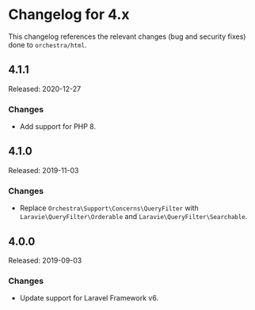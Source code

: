 # Changelog for 4.x

This changelog references the relevant changes (bug and security fixes) done to `orchestra/html`.

## 4.1.1

Released: 2020-12-27

### Changes

* Add support for PHP 8.

## 4.1.0

Released: 2019-11-03

### Changes

* Replace `Orchestra\Support\Concerns\QueryFilter` with `Laravie\QueryFilter\Orderable` and `Laravie\QueryFilter\Searchable`.

## 4.0.0

Released: 2019-09-03

### Changes

* Update support for Laravel Framework v6.
